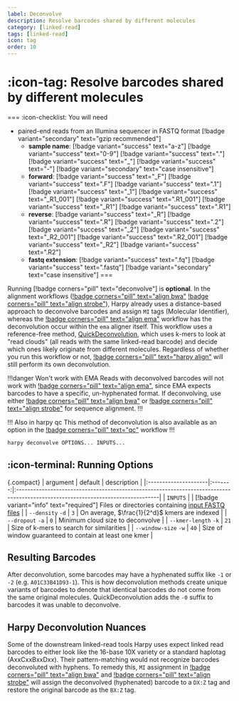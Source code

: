 ```yaml
---
label: Deconvolve
description: Resolve barcodes shared by different molecules
category: [linked-read]
tags: [linked-read]
icon: tag
order: 10
---
```


# :icon-tag: Resolve barcodes shared by different molecules

===  :icon-checklist: You will need
- paired-end reads from an Illumina sequencer in FASTQ format [!badge variant="secondary" text="gzip recommended"]
    - **sample name**: [!badge variant="success" text="a-z"] [!badge variant="success" text="0-9"] [!badge variant="success" text="."] [!badge variant="success" text="_"] [!badge variant="success" text="-"] [!badge variant="secondary" text="case insensitive"]
    - **forward**: [!badge variant="success" text="_F"] [!badge variant="success" text=".F"] [!badge variant="success" text=".1"] [!badge variant="success" text="_1"] [!badge variant="success" text="_R1_001"] [!badge variant="success" text=".R1_001"] [!badge variant="success" text="_R1"] [!badge variant="success" text=".R1"] 
    - **reverse**: [!badge variant="success" text="_R"] [!badge variant="success" text=".R"] [!badge variant="success" text=".2"] [!badge variant="success" text="_2"] [!badge variant="success" text="_R2_001"] [!badge variant="success" text=".R2_001"] [!badge variant="success" text="_R2"] [!badge variant="success" text=".R2"] 
    - **fastq extension**: [!badge variant="success" text=".fq"] [!badge variant="success" text=".fastq"] [!badge variant="secondary" text="case insensitive"]
===



Running [!badge corners="pill" text="deconvolve"] is **optional**. In the alignment
workflows ([!badge corners="pill" text="align bwa"](Align/bwa.md) 
[!badge corners="pill" text="align strobe"](Align/strobe.md)), Harpy already uses a distance-based approach to
deconvolve barcodes and assign `MI` tags (Molecular Identifier), whereas the
[!badge corners="pill" text="align ema"](Align/ema.md) workflow has the
deconvolution occur within the `ema` aligner itself. This workflow uses a reference-free method,
[QuickDeconvolution](https://github.com/RolandFaure/QuickDeconvolution), which uses k-mers to look at "read clouds" (all reads with the same linked-read barcode)
and decide which ones likely originate from different molecules. Regardless of whether you run 
this workflow or not, [!badge corners="pill" text="harpy align"](Align/Align.md) will still perform its own deconvolution.

!!!danger Won't work with EMA
Reads with deconvolved barcodes will not work with [!badge corners="pill" text="align ema"](Align/ema.md),
since EMA expects barcodes to have a specific, un-hyphenated format. If deconvolving, use either
[!badge corners="pill" text="align bwa"](Align/bwa.md) or [!badge corners="pill" text="align strobe"](Align/strobe.md)
for sequence alignment.
!!!


!!! Also in harpy qc
This method of deconvolution is also available as an option in the [!badge corners="pill" text="qc"](qc.md) workflow
!!!

```bash usage
harpy deconvolve OPTIONS... INPUTS...
```

## :icon-terminal: Running Options
{.compact}
| argument             | default | description                                                                                                                     |
|:---------------------|:-------:|:--------------------------------------------------------------------------------------------------------------------------------|
| `INPUTS`             |         | [!badge variant="info" text="required"] Files or directories containing [input FASTQ files](/common_options.md#input-arguments) |
| `--density` `-d`     |   `3`   | On average, $\frac{1}{2^d}$ kmers are indexed                                                                                   |
| `--dropout` `-a`     |   `0`   | Minimum cloud size to deconvolve                                                                                                |
| `--kmer-length` `-k` |  `21`   | Size of k-mers to search for similarities                                                                                       |
| `--window-size` `-w` |  `40`   | Size of window guaranteed to contain at least one kmer                                                                          |

## Resulting Barcodes
After deconvolution, some barcodes may have a hyphenated suffix like `-1` or `-2` (e.g. `A01C33B41D93-1`).
This is how deconvolution methods create unique variants of barcodes to denote that identical barcodes
do not come from the same original molecules. QuickDeconvolution adds the `-0` suffix to barcodes it was unable
to deconvolve.

## Harpy Deconvolution Nuances
Some of the downstream linked-read tools Harpy uses expect linked read barcodes to either look like the 16-base 10X
variety or a standard haplotag (AxxCxxBxxDxx). Their pattern-matching would not recognize barcodes deconvoluted with
hyphens. To remedy this, `MI` assignment in [!badge corners="pill" text="align bwa"](Align/bwa.md)
and [!badge corners="pill" text="align strobe"](Align/strobe.md) will assign the deconvolved (hyphenated) barcode to a `DX:Z`
tag and restore the original barcode as the `BX:Z` tag.
